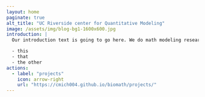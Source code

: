 ```yaml
---
layout: home
paginate: true
alt_title: "UC Riverside center for Quantitative Modeling"
image: /assets/img/blog-bg1-1600x600.jpg
introduction: |
  Our introduction text is going to go here. We do math modeling research on 

  - this
  - that
  - the other
actions:
  - label: "projects"
    icon: arrow-right
    url: "https://cmich004.github.io/biomath/projects/"
---
```

